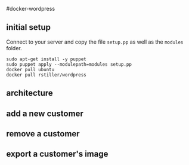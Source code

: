 #docker-wordpress

## initial setup

Connect to your server and copy the file `setup.pp` as well as the `modules` folder.

```text
sudo apt-get install -y puppet
sudo puppet apply --modulepath=modules setup.pp
docker pull ubuntu
docker pull rstiller/wordpress
```

## architecture



## add a new customer

## remove a customer

## export a customer's image
